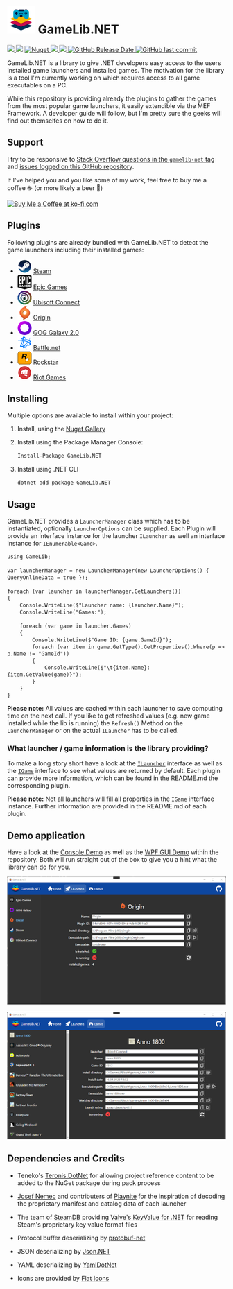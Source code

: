 ![GameLib.NET](Resources/GameLibNET-Logo-64px.png "GameLib.NET")
GameLib.NET
======

<p>
  <a href="https://github.com/tekgator/GameLib.NET/blob/main/LICENSE" alt="License">
    <img src="https://img.shields.io/github/license/tekgator/GameLib.NET" />
  </a>
  <img src="https://img.shields.io/github/languages/top/tekgator/GameLib.NET" />
  <a href="https://www.nuget.org/packages/GameLib.NET" alt="Nuget">
    <img alt="Nuget" src="https://img.shields.io/nuget/dt/GameLib.NET">
  </a>
  <a href="https://github.com/tekgator/GameLib.NET/actions/workflows/build-on-push.yml" alt="BuildStatus">
    <img src="https://img.shields.io/github/actions/workflow/status/tekgator/GameLib.NET/build-on-push.yml?branch=main" />
  </a>
  <a href="https://github.com/tekgator/GameLib.NET/releases" alt="Releases">
    <img src="https://img.shields.io/github/v/release/tekgator/GameLib.NET" />
  </a>
  <a href="https://github.com/tekgator/GameLib.NET/releases" alt="Releases">
    <img alt="GitHub Release Date" src="https://img.shields.io/github/release-date/tekgator/GameLib.NET">
  </a>
  <a href="https://github.com/tekgator/GameLib.NET/commit" alt="Commit">
    <img alt="GitHub last commit" src="https://img.shields.io/github/last-commit/tekgator/GameLib.NET">
  </a>
</p>

GameLib.NET is a library to give .NET developers easy access to the users installed game launchers and installed games. The motivation for the library is a tool I'm currently working on which requires access to all game executables on a PC.

While this repository is providing already the plugins to gather the games from the most popular game launchers, it easily extendible via the MEF Framework. A developer guide will follow, but I'm pretty sure the geeks will find out themselfes on how to do it.

## Support

I try to be responsive to [Stack Overflow questions in the `gamelib-net` tag](https://stackoverflow.com/questions/tagged/gamelib-net) and [issues logged on this GitHub repository](https://github.com/tekgator/GameLib.NET/issues). 

If I've helped you and you like some of my work, feel free to buy me a coffee ☕ (or more likely a beer 🍺)

<a href='https://ko-fi.com/C0C7LO3V1' target='_blank'><img height='36' style='border:0px;height:36px;' src='https://storage.ko-fi.com/cdn/kofi1.png?v=3' border='0' alt='Buy Me a Coffee at ko-fi.com' /></a>


## Plugins

Following plugins are already bundled with GameLib.NET to detect the game launchers including their installed games:

- ![Steam](GameLib.Plugin/GameLib.Plugin.Steam/Resources/Logo32px.png) [Steam](GameLib.Plugin/GameLib.Plugin.Steam)
- ![Epic](GameLib.Plugin/GameLib.Plugin.Epic/Resources/Logo32px.png) [Epic Games](GameLib.Plugin/GameLib.Plugin.Epic)
- ![Ubisoft Connect](GameLib.Plugin/GameLib.Plugin.Ubisoft/Resources/Logo32px.png) [Ubisoft Connect](GameLib.Plugin/GameLib.Plugin.Ubisoft)
- ![Origin](GameLib.Plugin/GameLib.Plugin.Origin/Resources/Logo32px.png) [Origin](GameLib.Plugin/GameLib.Plugin.Origin)
- ![GOG Galaxy 2.0](GameLib.Plugin/GameLib.Plugin.Gog/Resources/Logo32px.png) [GOG Galaxy 2.0](GameLib.Plugin/GameLib.Plugin.Gog)
- ![Battle.net](GameLib.Plugin/GameLib.Plugin.BattleNet/Resources/Logo32px.png) [Battle.net](GameLib.Plugin/GameLib.Plugin.BattleNet)
- ![Rockstar](GameLib.Plugin/GameLib.Plugin.Rockstar/Resources/Logo32px.png) [Rockstar](GameLib.Plugin/GameLib.Plugin.Rockstar)
- ![Riot Games](GameLib.Plugin/GameLib.Plugin.RiotGames/Resources/Logo32px.png) [Riot Games](GameLib.Plugin/GameLib.Plugin.RiotGames)

## Installing

Multiple options are available to install within your project:

1. Install, using the [Nuget Gallery](https://www.nuget.org/packages/GameLib.NET)

2. Install using the Package Manager Console:
   ```ps
   Install-Package GameLib.NET 
   ```
3. Install using .NET CLI
   ```cmd
   dotnet add package GameLib.NET
   ```

## Usage

GameLib.NET provides a `LauncherManager` class which has to be instantiated, optionally `LauncherOptions` can be supplied. Each Plugin will provide an interface instance for the launcher `ILauncher` as well an interface instance for `IEnumerable<Game>`.

```CSharp
using GameLib;

var launcherManager = new LauncherManager(new LauncherOptions() { QueryOnlineData = true });

foreach (var launcher in launcherManager.GetLaunchers())
{
    Console.WriteLine($"Launcher name: {launcher.Name}");
    Console.WriteLine("Games:");

    foreach (var game in launcher.Games)
    {
        Console.WriteLine($"Game ID: {game.GameId}");
        foreach (var item in game.GetType().GetProperties().Where(p => p.Name != "GameId"))
        {
            Console.WriteLine($"\t{item.Name}: {item.GetValue(game)}");
        }
    }
}

```

**Please note:** All values are cached within each launcher to save computing time on the next call. If you like to get refreshed values (e.g. new game installed while the lib is running) the `Refresh()` Method on the `LauncherManager` or on the actual `ILauncher` has to be called.


### What launcher / game information is the library providing?

To make a long story short have a look at the [`ILauncher`](GameLib.Core/ILauncher.cs) interface as well as the [`IGame`](GameLib.Core/IGame.cs) interface to see what values are returned by default. Each plugin can provide more information, which can be found in the README.md the corresponding plugin.

**Please note:** Not all launchers will fill all properties in the ``IGame`` interface instance. Further information are provided in the README.md of each plugin.

## Demo application

Have a look at the [Console Demo](GameLib.Demo/GameLib.Demo.Console) as well as the [WPF GUI Demo](GameLib.Demo/GameLib.Demo.Wpf) within the repository.
Both will run straight out of the box to give you a hint what the library can do for you.

![WPF GUI Demo Launchers Screenshot](Resources/Screenshots/WpfDemoLaunchers.png "WPF GUI Demo Launchers Screenshot")

![WPF GUI Demo Games Screenshot](Resources/Screenshots/WpfDemoGames.png "WPF GUI Demo Games Screenshot")


## Dependencies and Credits

- Teneko's [Teronis.DotNet](https://github.com/teneko/Teronis.DotNet/tree/develop/src/MSBuild/Packaging/ProjectBuildInPackage) for allowing project reference content to be added to the NuGet package during pack process

- [Josef Nemec](https://github.com/JosefNemec) and contributers of [Playnite](https://github.com/JosefNemec/Playnite) for the inspiration of decoding the proprietary manifest and catalog data of each launcher

- The team of [SteamDB](https://steamdb.info) providing [Valve's KeyValue for .NET](https://github.com/SteamDatabase/ValveKeyValue) for reading Steam's proprietary key value format files

- Protocol buffer deserializing by [protobuf-net](https://github.com/protobuf-net/protobuf-net)

- JSON deserializing by [Json.NET](https://www.newtonsoft.com/json)

- YAML deserializing by [YamlDotNet](https://github.com/aaubry/YamlDotNet)

- Icons are provided by [Flat Icons](https://www.flaticon.com)
